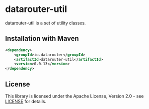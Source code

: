 # datarouter-util

datarouter-util is a set of utility classes.


## Installation with Maven

```xml
<dependency>
	<groupId>io.datarouter</groupId>
	<artifactId>datarouter-util</artifactId>
	<version>0.0.13</version>
</dependency>
```

## License

This library is licensed under the Apache License, Version 2.0 - see [LICENSE](../LICENSE) for details.
